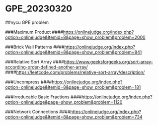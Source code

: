 # GPE_20230320
##nycu  GPE problem 

###Maximum Product
####https://onlinejudge.org/index.php?option=onlinejudge&Itemid=8&page=show_problem&problem=2000

###Brick Wall Patterns
####https://onlinejudge.org/index.php?option=onlinejudge&Itemid=8&page=show_problem&problem=841

###Relative Sort Array
####https://www.geeksforgeeks.org/sort-array-according-order-defined-another-array/
####https://leetcode.com/problems/relative-sort-array/description/

###Uncompress
####https://onlinejudge.org/index.php?option=onlinejudge&Itemid=8&page=show_problem&problem=181

###Irreducable Basic Fractions
####https://onlinejudge.org/index.php?option=onlinejudge&page=show_problem&problem=1120

###Network Connections
####https://onlinejudge.org/index.php?option=onlinejudge&Itemid=8&page=show_problem&problem=734
